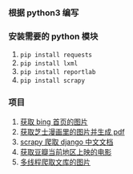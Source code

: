 ### 根据 python3 编写

### 安装需要的 python 模块

1. `pip install requests`
2. `pip install lxml`
3. `pip install reportlab`
4. `pip install scrapy`

### 项目

1. [获取 bing 首页的图片](./bing_img)
2. [获取芝士漫画里的图片并生成 pdf](./zhishi_manga)
3. [scrapy 爬取 django 中文文档](./django_document)
4. [获取豆瓣当前地区上映的电影](./douban.movie)
5. [多线程爬取文库的图片](./get_wenku_img)
